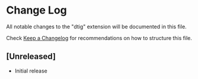 # Change Log

All notable changes to the "dtig" extension will be documented in this file.

Check [Keep a Changelog](http://keepachangelog.com/) for recommendations on how to structure this file.

## [Unreleased]

- Initial release